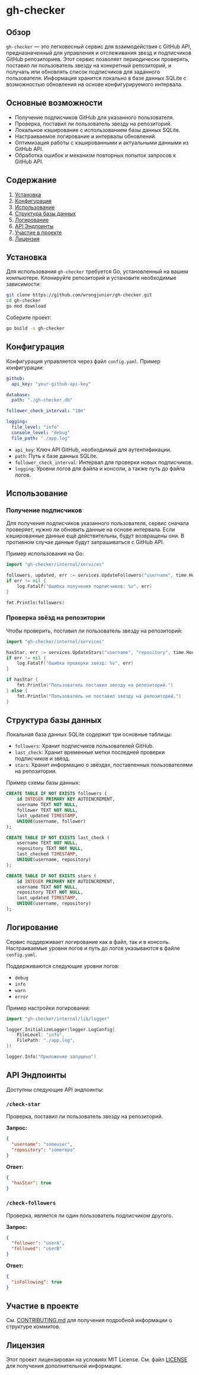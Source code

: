 
# gh-checker

## Обзор

`gh-checker` — это легковесный сервис для взаимодействия с GitHub API, предназначенный для управления и отслеживания звезд и подписчиков GitHub репозиториев. Этот сервис позволяет периодически проверять, поставил ли пользователь звезду на конкретный репозиторий, и получать или обновлять список подписчиков для заданного пользователя. Информация хранится локально в базе данных SQLite с возможностью обновления на основе конфигурируемого интервала.

## Основные возможности

- Получение подписчиков GitHub для указанного пользователя.
- Проверка, поставил ли пользователь звезду на репозиторий.
- Локальное кэширование с использованием базы данных SQLite.
- Настраиваемое логирование и интервалы обновлений.
- Оптимизация работы с кэшированными и актуальными данными из GitHub API.
- Обработка ошибок и механизм повторных попыток запросов к GitHub API.

## Содержание

1. [Установка](#установка)
2. [Конфигурация](#конфигурация)
3. [Использование](#использование)
4. [Структура базы данных](#структура-базы-данных)
5. [Логирование](#логирование)
6. [API Эндпоинты](#api-эндпоинты)
7. [Участие в проекте](#участие-в-проекте)
8. [Лицензия](#лицензия)

## Установка

Для использования `gh-checker` требуется Go, установленный на вашем компьютере. Клонируйте репозиторий и установите необходимые зависимости:

```bash
git clone https://github.com/wrongjunior/gh-checker.git
cd gh-checker
go mod download
```

Соберите проект:

```bash
go build -o gh-checker
```

## Конфигурация

Конфигурация управляется через файл `config.yaml`. Пример конфигурации:

```yaml
github:
  api_key: "your-github-api-key"

database:
  path: "./gh-checker.db"

follower_check_interval: "10m"

logging:
  file_level: "info"
  console_level: "debug"
  file_path: "./app.log"
```

- `api_key`: Ключ API GitHub, необходимый для аутентификации.
- `path`: Путь к базе данных SQLite.
- `follower_check_interval`: Интервал для проверки новых подписчиков.
- `logging`: Уровни логов для файла и консоли, а также путь до файла логов.

## Использование

### Получение подписчиков

Для получения подписчиков указанного пользователя, сервис сначала проверяет, нужно ли обновить данные на основе интервала. Если кэшированные данные ещё действительны, будут возвращены они. В противном случае данные будут запрашиваться с GitHub API.

Пример использования на Go:

```go
import "gh-checker/internal/services"

followers, updated, err := services.UpdateFollowers("username", time.Hour*24)
if err != nil {
    log.Fatalf("Ошибка получения подписчиков: %v", err)
}

fmt.Println(followers)
```

### Проверка звёзд на репозитории

Чтобы проверить, поставил ли пользователь звезду на репозиторий:

```go
import "gh-checker/internal/services"

hasStar, err := services.UpdateStars("username", "repository", time.Hour*24)
if err != nil {
    log.Fatalf("Ошибка проверки звёзд: %v", err)
}

if hasStar {
    fmt.Println("Пользователь поставил звезду на репозиторий.")
} else {
    fmt.Println("Пользователь не поставил звезду на репозиторий.")
}
```

## Структура базы данных

Локальная база данных SQLite содержит три основные таблицы:

- `followers`: Хранит подписчиков пользователей GitHub.
- `last_check`: Хранит временные метки последней проверки подписчиков и звёзд.
- `stars`: Хранит информацию о звёздах, поставленных пользователями на репозитории.

Пример схемы базы данных:

```sql
CREATE TABLE IF NOT EXISTS followers (
    id INTEGER PRIMARY KEY AUTOINCREMENT,
    username TEXT NOT NULL,
    follower TEXT NOT NULL,
    last_updated TIMESTAMP,
    UNIQUE(username, follower)
);

CREATE TABLE IF NOT EXISTS last_check (
    username TEXT NOT NULL,
    repository TEXT NOT NULL,
    last_checked TIMESTAMP,
    UNIQUE(username, repository)
);

CREATE TABLE IF NOT EXISTS stars (
    id INTEGER PRIMARY KEY AUTOINCREMENT,
    username TEXT NOT NULL,
    repository TEXT NOT NULL,
    last_updated TIMESTAMP,
    UNIQUE(username, repository)
);
```

## Логирование

Сервис поддерживает логирование как в файл, так и в консоль. Настраиваемые уровни логов и путь до логов указываются в файле `config.yaml`.

Поддерживаются следующие уровни логов:
- `debug`
- `info`
- `warn`
- `error`

Пример настройки логирования:

```go
import "gh-checker/internal/lib/logger"

logger.InitializeLogger(logger.LogConfig{
    FileLevel: "info",
    FilePath: "./app.log",
})

logger.Info("Приложение запущено")
```

## API Эндпоинты

Доступны следующие API эндпоинты:

### `/check-star`

Проверка, поставил ли пользователь звезду на репозиторий.

**Запрос:**

```json
{
  "username": "someuser",
  "repository": "somerepo"
}
```

**Ответ:**

```json
{
  "hasStar": true
}
```

### `/check-followers`

Проверка, является ли один пользователь подписчиком другого.

**Запрос:**

```json
{
  "follower": "userA",
  "followed": "userB"
}
```

**Ответ:**

```json
{
  "isFollowing": true
}
```

## Участие в проекте

См. [CONTRIBUTING.md](./CONTRIBUTING.md) для получения подробной информации о структуре коммитов.

## Лицензия

Этот проект лицензирован на условиях MIT License. См. файл [LICENSE](./LICENSE) для получения дополнительной информации.

